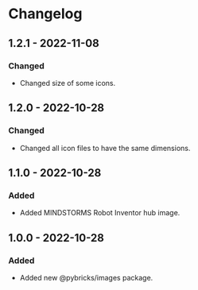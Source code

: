 # Changelog

<!-- refer to https://keepachangelog.com/en/1.0.0/ for guidance -->

## 1.2.1 - 2022-11-08

### Changed
- Changed size of some icons.

## 1.2.0 - 2022-10-28

### Changed
- Changed all icon files to have the same dimensions.

## 1.1.0 - 2022-10-28

### Added
- Added MINDSTORMS Robot Inventor hub image.

## 1.0.0 - 2022-10-28

### Added
- Added new @pybricks/images package.
